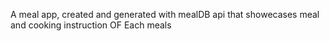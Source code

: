 A meal app, created and generated with mealDB api that showecases meal and cooking  instruction OF Each meals